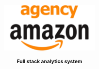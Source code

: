 <br />
<div align="center">
  <a href="https://github.com/DaniilZotin/Spring-users-system">
    <img src="Images/logo.png" alt="Logo" width="300" height="150">
  </a>

<h3 align="center" >Full stack analytics system</h3>

</div>

